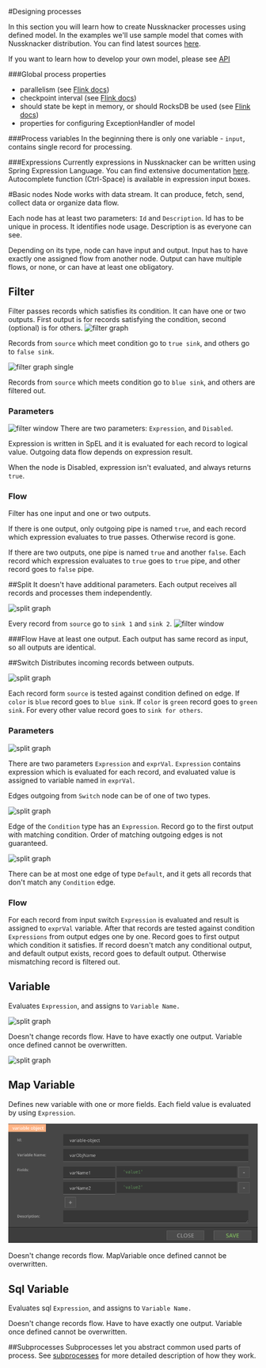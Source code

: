 #Designing processes 

In this section you will learn how to create Nussknacker processes using defined model. In the examples we'll use sample model that comes with Nussknacker distribution. You can find latest sources [here](https://github.com/TouK/nussknacker/tree/master/engine/example/src/main/scala/).
  
If you want to learn how to develop your own model, please see [API](API.md)  

###Global process properties
* parallelism (see [Flink docs](https://flink.apache.org/faq.html#what-is-the-parallelism-how-do-i-set-it))
* checkpoint interval (see [Flink docs](https://ci.apache.org/projects/flink/flink-docs-release-{{book.flinkMajorVersion}}/setup/checkpoints.html))
* should state be kept in memory, or should RocksDB be used (see [Flink docs](https://ci.apache.org/projects/flink/flink-docs-release-{{book.flinkMajorVersion}}/ops/state_backends.html))
* properties for configuring ExceptionHandler of model

###Process variables
In the beginning there is only one variable - `input`, contains single record for processing.

###Expressions
Currently expressions in Nussknacker can be written using Spring Expression Language.
 You can find extensive documentation [here](https://docs.spring.io/spring/docs/current/spring-framework-reference/html/expressions.html). Autocomplete function (Ctrl-Space) is available in expression input boxes.





#Basic nodes
Node works with data stream. It can produce, fetch, send, collect data or organize data flow.

Each node has at least two parameters: `Id` and `Description`. Id has to be unique in process. It identifies node usage. Description is as everyone can see.

Depending on its type, node can have input and output. Input has to have exactly one assigned flow from another node. Output can have multiple flows, or none, or can have at least one obligatory.



## Filter 
Filter passes records which satisfies its condition. It can have one or two outputs. 
First output is for records satisfying the condition, second (optional) is for others.
![filter graph](img/filter_graph.png)

Records from `source` which meet condition go to `true sink`, and others go to `false sink`. 

![filter graph single](img/filter_graph_single.png)

Records from `source` which meets condition go to `blue sink`, and others are filtered out. 

### Parameters
![filter window](img/filter_window.png)
There are two parameters: `Expression`, and `Disabled`.

Expression is written in SpEL and it is evaluated for each record to logical value. Outgoing data flow depends on expression result.

When the node is Disabled, expression isn't evaluated, and always returns `true`.         

### Flow
Filter has one input and one or two outputs. 

If there is one output, only outgoing pipe is named `true`, and each record which expression evaluates to true passes. Otherwise record is gone.

If there are two outputs, one pipe is named `true` and another `false`. Each record which expression evaluates to `true` goes to `true` pipe, and other record goes to `false` pipe.  



##Split 
It doesn't have additional parameters. Each output receives all records and processes them independently. 

![split graph](img/split_graph.png)

Every record from `source` go to `sink 1` and `sink 2`.
![filter window](img/split_window.png)

###Flow
Have at least one output. Each output has same record as input, so all outputs are identical.



##Switch
Distributes incoming records between outputs.
 
![split graph](img/switch_graph.png)

Each record form `source` is tested against condition defined on edge. If `color` is `blue` record goes to `blue sink`.  If `color` is `green` record goes to `green sink`. For every other value record goes to `sink for others`.

### Parameters 
![split graph](img/switch_window.png)

There are two parameters `Expression` and `exprVal`. `Expression` contains expression which is evaluated for each record, and evaluated value is assigned to variable named in `exprVal`.
 
Edges outgoing from `Switch` node can be of one of two types.
 
![split graph](img/switch_edge_condition.png)

Edge of the `Condition` type has an `Expression`. Record go to the first output with matching condition. Order of matching outgoing edges is not guaranteed.

![split graph](img/switch_edge_default.png)

There can be at most one edge of type `Default`, and it gets all records that don't match any `Condition` edge. 

### Flow
For each record from input switch `Expression` is evaluated and result is assigned to `exprVal` variable. After that records are tested against condition `Expressions` from output edges one by one. Record goes to first output which condition it satisfies. If record doesn't match any conditional output, and default output exists, record goes to default output. Otherwise mismatching record is filtered out.



## Variable
Evaluates `Expression`, and assigns to `Variable Name.`

![split graph](img/variable_graph.png)

Doesn't change records flow. Have to have exactly one output. Variable once defined cannot be overwritten.  

![split graph](img/variable_window.png)
  


## Map Variable 
Defines new variable with one or more fields. Each field value is evaluated by using `Expression`.  

![split graph](img/variable_object_window.png)

Doesn't change records flow. MapVariable once defined cannot be overwritten.  


## Sql Variable
Evaluates sql `Expression`, and assigns to `Variable Name.`

Doesn't change records flow. Have to have exactly one output. Variable once defined cannot be overwritten.  



##Subprocesses
Subprocesses let you abstract common used parts of process. See [subprocesses](Subprocesses.md) for more detailed description of how they work.

